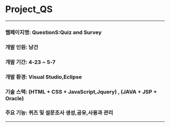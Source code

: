 # Project_QS
---
### 웹페이지명: QuestionS:Quiz and Survey
### 개발 인원: 남건
### 개발 기간: 4-23 ~ 5-7
### 개발 환경: Visual Studio,Eclipse
### 기술 스택: (HTML + CSS + JavaScript,Jquery) , (JAVA + JSP + Oracle)
### 주요 기능: 퀴즈 및 설문조사 생성,공유,사용과 관리
---
